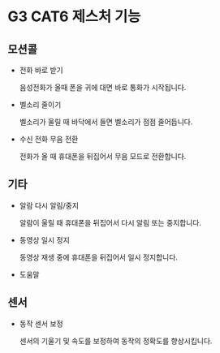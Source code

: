 G3 CAT6 제스처 기능
==============

모션콜
--------------
* 전화 바로 받기
  
    음성전화가 올때 폰을 귀에 대면 바로 통화가 시작됩니다.
* 벨소리 줄이기
    
    벨소리가 울릴 때 바닥에서 들면 벨소리가 점점 줄어듭니다.
* 수신 전화 무음 전환 
    
    전화가 올 때 휴대폰을 뒤집어서 무음 모드로 전환합니다.

기타
---------------
* 알람 다시 알림/중지

	알람이 울릴 때 휴대폰을 뒤집어서 다시 알림 또는 중지합니다.
* 동영상 일시 정지
	
	동영상 재생 중에 휴대폰을 뒤집어서 일시 정지합니다.
* 도움말

센서
---------------
* 동작 센서 보정

	센서의 기울기 및 속도를 보정하여 동작의 정확도를 향상시킵니다.

